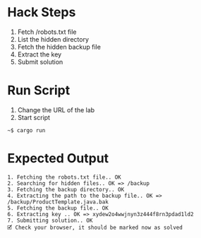 # Hack Steps

1. Fetch /robots.txt file
2. List the hidden directory
3. Fetch the hidden backup file
4. Extract the key
5. Submit solution

# Run Script

1. Change the URL of the lab
2. Start script

```
~$ cargo run
```

# Expected Output

```
1. Fetching the robots.txt file.. OK
2. Searching for hidden files.. OK => /backup
3. Fetching the backup directory.. OK
4. Extracting the path to the backup file.. OK => /backup/ProductTemplate.java.bak
5. Fetching the backup file.. OK
6. Extracting key .. OK => xydew2o4wwjnyn3z444f8rn3pdad1ld2
7. Submitting solution.. OK
🗹 Check your browser, it should be marked now as solved
```
